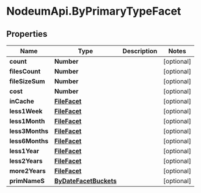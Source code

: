 # NodeumApi.ByPrimaryTypeFacet

## Properties

Name | Type | Description | Notes
------------ | ------------- | ------------- | -------------
**count** | **Number** |  | [optional] 
**filesCount** | **Number** |  | [optional] 
**fileSizeSum** | **Number** |  | [optional] 
**cost** | **Number** |  | [optional] 
**inCache** | [**FileFacet**](FileFacet.md) |  | [optional] 
**less1Week** | [**FileFacet**](FileFacet.md) |  | [optional] 
**less1Month** | [**FileFacet**](FileFacet.md) |  | [optional] 
**less3Months** | [**FileFacet**](FileFacet.md) |  | [optional] 
**less6Months** | [**FileFacet**](FileFacet.md) |  | [optional] 
**less1Year** | [**FileFacet**](FileFacet.md) |  | [optional] 
**less2Years** | [**FileFacet**](FileFacet.md) |  | [optional] 
**more2Years** | [**FileFacet**](FileFacet.md) |  | [optional] 
**primNameS** | [**ByDateFacetBuckets**](ByDateFacetBuckets.md) |  | [optional] 


